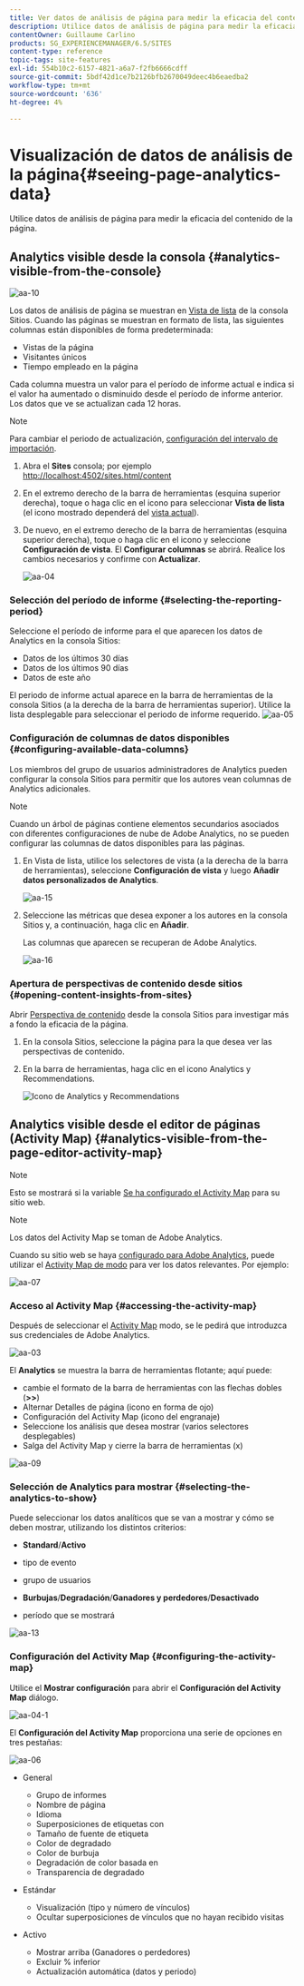 ```yaml
---
title: Ver datos de análisis de página para medir la eficacia del contenido de la página
description: Utilice datos de análisis de página para medir la eficacia del contenido de su página
contentOwner: Guillaume Carlino
products: SG_EXPERIENCEMANAGER/6.5/SITES
content-type: reference
topic-tags: site-features
exl-id: 554b10c2-6157-4821-a6a7-f2fb6666cdff
source-git-commit: 5bdf42d1ce7b2126bfb2670049deec4b6eaedba2
workflow-type: tm+mt
source-wordcount: '636'
ht-degree: 4%

---
```


# Visualización de datos de análisis de la página{#seeing-page-analytics-data}

Utilice datos de análisis de página para medir la eficacia del contenido de la página.

## Analytics visible desde la consola {#analytics-visible-from-the-console}

![aa-10](assets/aa-10.png)

Los datos de análisis de página se muestran en [Vista de lista](/help/sites-authoring/basic-handling.md#list-view) de la consola Sitios. Cuando las páginas se muestran en formato de lista, las siguientes columnas están disponibles de forma predeterminada:

* Vistas de la página
* Visitantes únicos
* Tiempo empleado en la página

Cada columna muestra un valor para el período de informe actual e indica si el valor ha aumentado o disminuido desde el período de informe anterior. Los datos que ve se actualizan cada 12 horas.

>[!NOTE]
>
>Para cambiar el periodo de actualización, [configuración del intervalo de importación](/help/sites-administering/adobeanalytics-connect.md#configuring-the-import-interval).

1. Abra el **Sites** consola; por ejemplo [http://localhost:4502/sites.html/content](http://localhost:4502/sites.html/content)
1. En el extremo derecho de la barra de herramientas (esquina superior derecha), toque o haga clic en el icono para seleccionar **Vista de lista** (el icono mostrado dependerá del [vista actual](/help/sites-authoring/basic-handling.md#viewing-and-selecting-resources)).

1. De nuevo, en el extremo derecho de la barra de herramientas (esquina superior derecha), toque o haga clic en el icono y seleccione **Configuración de vista**. El **Configurar columnas** se abrirá. Realice los cambios necesarios y confirme con **Actualizar**.

   ![aa-04](assets/aa-04.png)

### Selección del período de informe {#selecting-the-reporting-period}

Seleccione el período de informe para el que aparecen los datos de Analytics en la consola Sitios:

* Datos de los últimos 30 días
* Datos de los últimos 90 días
* Datos de este año

El periodo de informe actual aparece en la barra de herramientas de la consola Sitios (a la derecha de la barra de herramientas superior). Utilice la lista desplegable para seleccionar el periodo de informe requerido.
![aa-05](assets/aa-05.png)

### Configuración de columnas de datos disponibles {#configuring-available-data-columns}

Los miembros del grupo de usuarios administradores de Analytics pueden configurar la consola Sitios para permitir que los autores vean columnas de Analytics adicionales.

>[!NOTE]
>
>Cuando un árbol de páginas contiene elementos secundarios asociados con diferentes configuraciones de nube de Adobe Analytics, no se pueden configurar las columnas de datos disponibles para las páginas.

1. En Vista de lista, utilice los selectores de vista (a la derecha de la barra de herramientas), seleccione **Configuración de vista** y luego **Añadir datos personalizados de Analytics**.

   ![aa-15](assets/aa-15.png)

1. Seleccione las métricas que desea exponer a los autores en la consola Sitios y, a continuación, haga clic en **Añadir**.

   Las columnas que aparecen se recuperan de Adobe Analytics.

   ![aa-16](assets/aa-16.png)

### Apertura de perspectivas de contenido desde sitios {#opening-content-insights-from-sites}

Abrir [Perspectiva de contenido](/help/sites-authoring/content-insights.md) desde la consola Sitios para investigar más a fondo la eficacia de la página.

1. En la consola Sitios, seleccione la página para la que desea ver las perspectivas de contenido.
1. En la barra de herramientas, haga clic en el icono Analytics y Recommendations.

   ![Icono de Analytics y Recommendations](do-not-localize/chlimage_1-16a.png)

## Analytics visible desde el editor de páginas (Activity Map) {#analytics-visible-from-the-page-editor-activity-map}

>[!NOTE]
>
>Esto se mostrará si la variable [Se ha configurado el Activity Map](/help/sites-administering/adobeanalytics-connect.md#configuring-for-the-activity-map) para su sitio web.

>[!NOTE]
>
>Los datos del Activity Map se toman de Adobe Analytics.

Cuando su sitio web se haya [configurado para Adobe Analytics](/help/sites-administering/adobeanalytics-connect.md), puede utilizar el [Activity Map de modo](/help/sites-authoring/author-environment-tools.md#page-modes) para ver los datos relevantes. Por ejemplo:

![aa-07](assets/aa-07.png)

### Acceso al Activity Map {#accessing-the-activity-map}

Después de seleccionar el [Activity Map](/help/sites-authoring/author-environment-tools.md#page-modes) modo, se le pedirá que introduzca sus credenciales de Adobe Analytics.

![aa-03](assets/aa-03.png)

El **Analytics** se muestra la barra de herramientas flotante; aquí puede:

* cambie el formato de la barra de herramientas con las flechas dobles (**>>**)
* Alternar Detalles de página (icono en forma de ojo)
* Configuración del Activity Map (icono del engranaje)
* Seleccione los análisis que desea mostrar (varios selectores desplegables)
* Salga del Activity Map y cierre la barra de herramientas (x)

![aa-09](assets/aa-09.png)

### Selección de Analytics para mostrar {#selecting-the-analytics-to-show}

Puede seleccionar los datos analíticos que se van a mostrar y cómo se deben mostrar, utilizando los distintos criterios:

* **Standard**/**Activo**

* tipo de evento
* grupo de usuarios
* **Burbujas**/**Degradación**/**Ganadores y perdedores**/**Desactivado**

* período que se mostrará

![aa-13](assets/aa-13.png)

### Configuración del Activity Map {#configuring-the-activity-map}

Utilice el **Mostrar configuración** para abrir el **Configuración del Activity Map** diálogo.

![aa-04-1](assets/aa-04-1.png)

El **Configuración del Activity Map** proporciona una serie de opciones en tres pestañas:

![aa-06](assets/aa-06.png)

* General

   * Grupo de informes
   * Nombre de página
   * Idioma
   * Superposiciones de etiquetas con
   * Tamaño de fuente de etiqueta
   * Color de degradado
   * Color de burbuja
   * Degradación de color basada en
   * Transparencia de degradado

* Estándar

   * Visualización (tipo y número de vínculos)
   * Ocultar superposiciones de vínculos que no hayan recibido visitas

* Activo

   * Mostrar arriba (Ganadores o perdedores)
   * Excluir % inferior
   * Actualización automática (datos y periodo)

